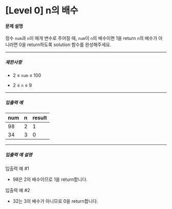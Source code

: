 # [Level 0] n의 배수

#### 문제 설명

정수 ```num```과 ```n```이 매개 변수로 주어질 때, ```num```이 ```n```의 배수이면 1을 return ```n```의 배수가 아니라면 0을 return하도록 solution 함수를 완성해주세요.

---

##### 제한사항

- 2 ≤ ```num``` ≤ 100
  
- 2 ≤ ```n``` ≤ 9

---

##### 입출력 예

|num|n|result|
|:----|:----|:----|
|98|2|1|
|34|3|0|

---

##### 입출력 예 설명

입출력 예 #1

- 98은 2의 배수이므로 1을 return합니다.

입출력 예 #2

- 32는 3의 배수가 아니므로 0을 return합니다.
